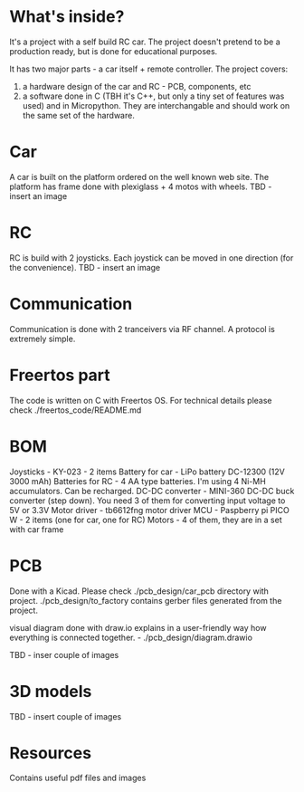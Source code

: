 # What's inside?
It's a project with a self build RC car. The project doesn't pretend to be a production ready, but is done for educational purposes.

It has two major parts - a car itself + remote controller.
The project covers:
1) a hardware design of the car and RC - PCB, components, etc
2) a software done in C (TBH it's C++, but only a tiny set of features was used) and in Micropython. They are interchangable and should work on the same set of the hardware.

# Car
A car is built on the platform ordered on the well known web site. The platform has frame done with plexiglass + 4 motos with wheels.
TBD - insert an image

# RC
RC is build with 2 joysticks. Each joystick can be moved in one direction (for the convenience).
TBD - insert an image

# Communication
Communication is done with 2 tranceivers via RF channel. A protocol is extremely simple.

# Freertos part
The code is written on C with Freertos OS. For technical details please check ./freertos_code/README.md

# BOM
Joysticks - KY-023 - 2 items
Battery for car - LiPo battery DC-12300 (12V 3000 mAh)
Batteries for RC - 4 AA type batteries. I'm using 4 Ni-MH accumulators. Can be recharged.
DC-DC converter - MINI-360 DC-DC buck converter (step down). You need 3 of them for converting input voltage to 5V or 3.3V
Motor driver - tb6612fng motor driver
MCU - Paspberry pi PICO W - 2 items (one for car, one for RC)
Motors - 4 of them, they are in a set with car frame

# PCB
Done with a Kicad. Please check ./pcb_design/car_pcb directory with project. ./pcb_design/to_factory contains gerber files generated from the project.

visual diagram done with draw.io explains in a user-friendly way how everything is connected together. - ./pcb_design/diagram.drawio

TBD - inser couple of images

# 3D models
TBD - insert couple of images

# Resources
Contains useful pdf files and images



